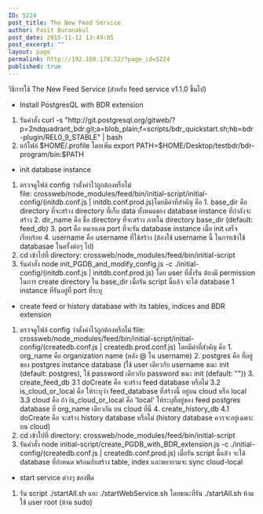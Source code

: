 ```yaml
---
ID: 5224
post_title: The New Feed Service
author: Pasit Buranakul
post_date: 2015-11-12 13:49:05
post_excerpt: ""
layout: page
permalink: http://192.168.178.12/?page_id=5224
published: true
---
```

วิธีการใช้ The New Feed Service (สำหรับ feed service v1.1.0 ขึ้นไป)
<ul>
	<li>Install PostgresQL with BDR extension</li>
</ul>
<ol>
	<li>รันคำสั่ง curl -s "http://git.postgresql.org/gitweb/?p=2ndquadrant_bdr.git;a=blob_plain;f=scripts/bdr_quickstart.sh;hb=bdr-plugin/REL0_9_STABLE" | bash</li>
	<li>แก้ไฟล์ $HOME/.profile โดยเพิ่ม export PATH=$HOME/Desktop/testbdr/bdr-program/bin:$PATH</li>
</ol>
<ul>
	<li>init database instance</li>
</ul>
<ol>
	<li>ตรวจดูไฟล์ config ว่าตั้งค่าไว้ถูกต้องหรือไม่ file: crossweb/node_modules/feed/bin/initial-script/initial-config/(initdb.conf.js | initdb.conf.prod.js)โดยมีค่าที่สำคัญ คือ
1. base_dir คือ directory ที่จะสร้าง directory ที่เก็บ data ทั้งหมดของ database instance ที่กำลังจะสร้าง
2. dir_name คือ ชื่อ directory ที่จะสร้าง ภายใน directory base_dir (default: feed_db)
3. port คือ หมายเลข port ที่จะรัน database instance เมื่อ init เสร็จเรียบร้อย
4. username คือ username ที่ใช้สร้าง (ต้องใช้ username นี้ ในการเข้าใช้ databasae ในครั้งต่อๆ ไป)</li>
	<li>cd เข้าไปที่ directory: crossweb/node_modules/feed/bin/initial-script</li>
	<li>รันคำสั่ง node init_PGDB_and_modify_config.js -c ./initial-config/(initdb.conf.js | initdb.conf.prod.js)
โดย user ที่สั่งรัน ต้องมี permission ในการ create directory ใน base_dir
เมื่อรัน script นี้แล้ว จะได้ database 1 instance ที่รันอยู่ที่ port ที่ระบุ</li>
</ol>
<ul>
	<li>create feed or history database with its tables, indices and BDR extension</li>
</ul>
<ol>
	<li>ตรวจดูไฟล์ config ว่าตั้งค่าไว้ถูกต้องหรือไม่
file: crossweb/node_modules/feed/bin/initial-script/initial-config/(createdb.conf.js | createdb.prod.conf.js)
โดยมีค่าที่สำคัญ คือ
1. org_name คือ organization name (หลัง @ ใน username)
2. postgres คือ ที่อยู่ของ postgres instance database (ใช้ user เดียวกับ username ขณะ init (default: postgres), ใช้ password เดียวกับ password ขณะ init (default: ""))
3. create_feed_db
3.1 doCreate คือ จะสร้าง feed database หรือไม่
3.2 is_cloud_or_local คือ ให้ระบุว่า feed_database ที่สร้างนี้ อยู่บน cloud หรือ local
3.3 cloud คือ ถ้า is_cloud_or_local คือ 'local' ให้ระบุที่อยู่ของ feed postgres database ที่ org_name เดียวกัน บน cloud ที่นี่
4. create_history_db
4.1 doCreate คือ จะสร้าง history database หรือไม่ (history database ควรจะอยู่เฉพาะบน cloud)</li>
	<li>cd เข้าไปที่ directory: crossweb/node_modules/feed/bin/initial-script</li>
	<li>รันคำสั่ง node initial-script/create_PGDB_with_BDR_extension.js -c ./initial-config/(createdb.conf.js | createdb.conf.prod.js)
เมื่อรัน script นี้แล้ว จะได้ database ที่กำหนด พร้อมกับสร้าง table, index และพยายามจะ sync cloud-local</li>
</ol>
<ul>
	<li>start service ต่างๆ ของฟีด</li>
</ul>
<ol>
	<li>รัน script ./startAll.sh และ ./startWebService.sh โดยขณะที่รัน ./startAll.sh ห้ามใช้ user root (ห้าม sudo)</li>
</ol>